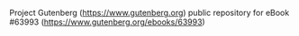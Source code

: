 Project Gutenberg (https://www.gutenberg.org) public repository for
eBook #63993 (https://www.gutenberg.org/ebooks/63993)
